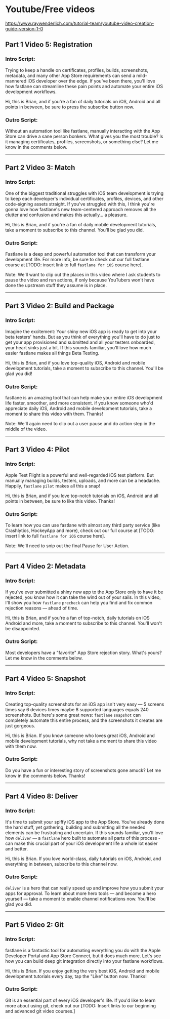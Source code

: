 # Youtube/Free videos
https://www.raywenderlich.com/tutorial-team/youtube-video-creation-guide-version-1-0

## Part 1 Video 5: Registration

### Intro Script:

Trying to keep a handle on certificates, profiles, builds, screenshots, metadata, and many other App Store requirements can send a mild-mannered iOS developer over the edge. If you've been there, you'll love how fastlane can streamline these pain points and automate your entire iOS development workflows. 

Hi, this is Brian, and if you're a fan of daily tutorials on iOS, Android and all points in between, be sure to press the subscribe button now.

### Outro Script:

Without an automation tool like fastlane, manually interacting with the App Store can drive a sane person bonkers. What gives you the most trouble? Is it managing certificates, profiles, screenshots, or something else? Let me know in the comments below.

---
## Part 2 Video 3: Match

### Intro Script:

One of the biggest traditional struggles with iOS team development is trying to keep each developer's individual certificates, profiles, devices, and other code-signing assets straight. If you've struggled with this, I think you're gonna love how fastlane's new team-centered approach removes all the clutter and confusion and makes this actually… a pleasure. 

Hi, this is Brian, and if you're a fan of daily mobile development tutorials, take a moment to subscribe to this channel. You'll be glad you did.

### Outro Script:

Fastlane is a deep and powerful automation tool that can transform your development life. For more info, be sure to check out our full fastlane course at [TODO: insert link to full `fastlane for iOS` course here].

Note: We'll want to clip out the places in this video where I ask students to pause the video and run actions, if only because YouTubers won't have done the upstream stuff they assume is in place. 

---
## Part 3 Video 2: Build and Package

### Intro Script:

Imagine the excitement: Your shiny new iOS app is ready to get into your beta testers' hands. But as you think of everything you'll have to do just to get your app provisioned and submitted and all your testers onboarded, your heart sinks just a bit. If this sounds familiar, you'll love how much easier fastlane makes all things Beta Testing.

Hi, this is Brian, and if you love top-quality iOS, Android and mobile development tutorials, take a moment to subscribe to this channel. You'll be glad you did!

### Outro Script:

fastlane is an amazing tool that can help make your entire iOS development life faster, smoother, and more consistent. if you know someone who'd appreciate daily iOS, Android and mobile development tutorials, take a moment to share this video with them. Thanks!

Note: We'll again need to clip out a user pause and do action step in the middle of the video.

---
## Part 3 Video 4: Pilot

### Intro Script:

Apple Test Flight is a powerful and well-regarded iOS test platform. But manually managing builds, testers, uploads, and more can be a headache. Happily, `fastlane` `pilot` makes all this a snap!

Hi, this is Brian, and if you love top-notch tutorials on iOS, Android and all points in between, be sure to like this video. Thanks!

### Outro Script:

To learn how you can use fastlane with almost any third party service (like Crashlytics, HockeyApp and more), check out our full course at [TODO: insert link to full `fastlane for iOS` course here].

Note: We'll need to snip out the final Pause for User Action.

---
## Part 4 Video 2: Metadata

### Intro Script:

If you've ever submitted a shiny new app to the App Store only to have it be rejected, you know how it can take the wind out of your sails. In this video, I'll show you how `fastlane` `precheck` can help you find and fix common rejection reasons — ahead of time.

Hi, this is Brian, and if you're a fan of top-notch, daily tutorials on iOS Android and more, take a moment to subscribe to this channel. You'll won't be disappointed.

### Outro Script:

Most developers have a "favorite" App Store rejection story. What's yours? Let me know in the comments below.

---
## Part 4 Video 5: Snapshot

### Intro Script:

Creating top-quality screenshots for an iOS app isn't very easy — 5 screens times say 6 devices times maybe 8 supported languages equals 240 screenshots. But here's some great news: `fastlane` `snapshot` can completely automate this entire process, and the screenshots it creates are just gorgeous.

Hi, this is Brian. If you know someone who loves great iOS, Android and mobile development tutorials, why not take a moment to share this video with them now.

### Outro Script:

Do you have a fun or interesting story of screenshots gone amuck? Let me know in the comments below. Thanks!

---
## Part 4 Video 8: Deliver

### Intro Script:

It's time to submit your spiffy iOS app to the App Store. You've already done the hard stuff, yet gathering, building and submitting all the needed elements can be frustrating and uncertain. If this sounds familiar, you'll love how `deliver` — a `fastlane` hero built to automate all parts of this process - can make this crucial part of your iOS development life a whole lot easier and better.

Hi, this is Brian. If you love world-class, daily tutorials on iOS, Android, and everything in between, subscribe to this channel now. 

### Outro Script:

`deliver` is a hero that can really speed up and improve how you submit your apps for approval. To learn about more hero tools — and become a hero yourself — take a moment to enable channel notifications now. You'll be glad you did.

---
## Part 5 Video 2: Git

### Intro Script:

fastlane is a fantastic tool for automating everything you do with the Apple Developer Portal and App Store Connect, but it does much more. Let's see how you can build deep git integration directly into your fastlane workflows.

Hi, this is Brian. If you enjoy getting the very best iOS, Android and mobile development tutorials every day, tap the "Like" button now. Thanks!

### Outro Script:

Git is an essential part of every iOS developer's life. If you'd like to learn more about using git, check out our [TODO: Insert links to our beginning and advanced git video courses.]
